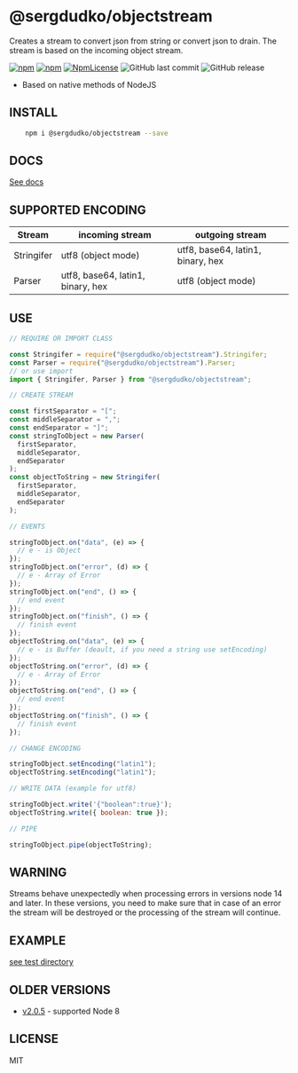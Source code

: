 ﻿# @sergdudko/objectstream

Creates a stream to convert json from string or convert json to drain. The stream is based on the incoming object stream.

[![npm](https://img.shields.io/npm/v/@sergdudko/objectstream.svg)](https://www.npmjs.com/package/@sergdudko/objectstream)
[![npm](https://img.shields.io/npm/dy/@sergdudko/objectstream.svg)](https://www.npmjs.com/package/@sergdudko/objectstream)
[![NpmLicense](https://img.shields.io/npm/l/@sergdudko/objectstream.svg)](https://www.npmjs.com/package/@sergdudko/objectstream)
![GitHub last commit](https://img.shields.io/github/last-commit/siarheidudko/objectstream.svg)
![GitHub release](https://img.shields.io/github/release/siarheidudko/objectstream.svg)

- Based on native methods of NodeJS

## INSTALL

```bash
	npm i @sergdudko/objectstream --save
```

## DOCS

[See docs](https://siarheidudko.github.io/objectstream/index.html)

## SUPPORTED ENCODING

| Stream     | incoming stream                   | outgoing stream                   |
| ---------- | --------------------------------- | --------------------------------- |
| Stringifer | utf8 (object mode)                | utf8, base64, latin1, binary, hex |
| Parser     | utf8, base64, latin1, binary, hex | utf8 (object mode)                |

## USE

```js
// REQUIRE OR IMPORT CLASS

const Stringifer = require("@sergdudko/objectstream").Stringifer;
const Parser = require("@sergdudko/objectstream").Parser;
// or use import
import { Stringifer, Parser } from "@sergdudko/objectstream";

// CREATE STREAM

const firstSeparator = "[";
const middleSeparator = ",";
const endSeparator = "]";
const stringToObject = new Parser(
  firstSeparator,
  middleSeparator,
  endSeparator
);
const objectToString = new Stringifer(
  firstSeparator,
  middleSeparator,
  endSeparator
);

// EVENTS

stringToObject.on("data", (e) => {
  // e - is Object
});
stringToObject.on("error", (d) => {
  // e - Array of Error
});
stringToObject.on("end", () => {
  // end event
});
stringToObject.on("finish", () => {
  // finish event
});
objectToString.on("data", (e) => {
  // e - is Buffer (deault, if you need a string use setEncoding)
});
objectToString.on("error", (d) => {
  // e - Array of Error
});
objectToString.on("end", () => {
  // end event
});
objectToString.on("finish", () => {
  // finish event
});

// CHANGE ENCODING

stringToObject.setEncoding("latin1");
objectToString.setEncoding("latin1");

// WRITE DATA (example for utf8)

stringToObject.write('{"boolean":true}');
objectToString.write({ boolean: true });

// PIPE

stringToObject.pipe(objectToString);
```

## WARNING

Streams behave unexpectedly when processing errors in versions node 14 and later. In these versions, you need to make sure that in case of an error the stream will be destroyed or the processing of the stream will continue.

## EXAMPLE

[see test directory](https://github.com/siarheidudko/objectstream/tree/master/test)

## OLDER VERSIONS

- [v2.0.5](https://www.npmjs.com/package/@sergdudko/objectstream/v/2.0.5) - supported Node 8

## LICENSE

MIT
